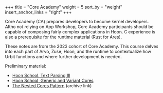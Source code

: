 +++
title = "Core Academy"
weight = 5
sort_by = "weight"
insert_anchor_links = "right"
+++

Core Academy (CA) prepares developers to become kernel developers.  Altho not relying on App Workshop, Core Academy participants should be capable of composing fairly complex applications in Hoon.  C experience is also a prerequisite for the runtime material (Rust for Ares).

These notes are from the 2023 cohort of Core Academy.  This course delves into each part of Arvo, Zuse, Hoon, and the runtime to contextualize how Urbit functions and where further development is needed.

Preliminary material:
- [Hoon School, Text Parsing III](/courses/hoon-school/Q2-parsing)
- [Hoon School, Generic and Variant Cores](/courses/hoon-school/R-metals)
- [The Nested Cores Pattern](https://developers.urbit.org/blog/nested-core-pattern) (archive link)
